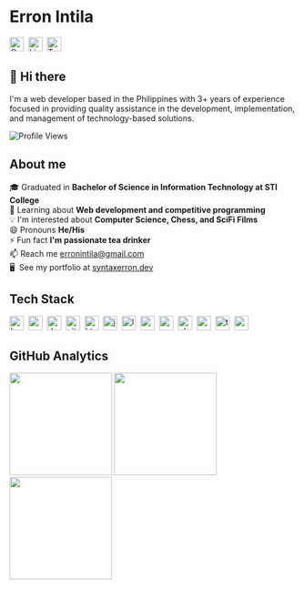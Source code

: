 # Erron Intila
<a href="mailto:erronintila@gmail.com@gmail.com" target="_blank"><img src="https://img.shields.io/badge/Gmail-D14836?style=flat&logo=gmail&logoColor=white" alt="Gmail Badge" height="25"></a>&nbsp;
<a href="https://www.linkedin.com/in/erronintila" target="_blank"><img src="https://img.shields.io/badge/LinkedIn-0077B5?style=flat&logo=linkedin&logoColor=white" alt="LinkedIn Badge" height="25"></a>&nbsp;
<a href="https://twitter.com/syntaxerron_" target="_blank"><img src="https://img.shields.io/badge/Twitter-1DA1F2?style=flat&logo=twitter&logoColor=white" alt="Twitter Badge" height="25"></a>&nbsp;

## 👋 Hi there
I'm a web developer based in the Philippines with 3+ years of experience focused in providing quality assistance in the development, implementation, and management of technology-based solutions.

![Profile Views](https://komarev.com/ghpvc/?username=erronerron&theme=default&color=blue&style=flat&label=Profile+Views)

## About me
🎓&nbsp;Graduated in **Bachelor of Science in Information Technology at STI College**
<br/>🌱&nbsp;Learning about **Web development and competitive programming**
<br/>💡&nbsp;I'm interested about **Computer Science, Chess, and SciFi Films**
<br/>😄&nbsp;Pronouns **He/His**
<br/>⚡&nbsp;Fun fact **I'm passionate tea drinker**
<br/>📫&nbsp;Reach me [erronintila@gmail.com](mailto:erronintila@gmail.com)
<br/>🖥&nbsp; See my portfolio at <a href="www.syntaxerron.dev" target="_blank">syntaxerron.dev</a>

## Tech Stack
<img src="https://img.shields.io/badge/Bootstrap-05122A?style=flat&logo=bootstrap" alt="bootstrap Badge" height="25">&nbsp;
<img src="https://img.shields.io/badge/Css3-05122A?style=flat&logo=css3" alt="css3 Badge" height="25">&nbsp;
<img src="https://img.shields.io/badge/Docker-05122A?style=flat&logo=docker" alt="docker Badge" height="25">&nbsp;
<img src="https://img.shields.io/badge/Git-05122A?style=flat&logo=git" alt="git Badge" height="25">&nbsp;
<img src="https://img.shields.io/badge/Html5-05122A?style=flat&logo=html5" alt="html5 Badge" height="25">&nbsp;
<img src="https://img.shields.io/badge/Javascript-05122A?style=flat&logo=javascript" alt="javascript Badge" height="25">&nbsp;
<img src="https://img.shields.io/badge/Laravel-05122A?style=flat&logo=laravel" alt="laravel Badge" height="25">&nbsp;
<img src="https://img.shields.io/badge/Mysql-05122A?style=flat&logo=mysql" alt="mysql Badge" height="25">&nbsp;
<img src="https://img.shields.io/badge/Nodejs-05122A?style=flat&logo=node.js" alt="nodejs Badge" height="25">&nbsp;
<img src="https://img.shields.io/badge/Php-05122A?style=flat&logo=php" alt="php Badge" height="25">&nbsp;
<img src="https://img.shields.io/badge/React-05122A?style=flat&logo=react" alt="react Badge" height="25">&nbsp;
<img src="https://img.shields.io/badge/Typescript-05122A?style=flat&logo=typescript" alt="typescript Badge" height="25">&nbsp;
<img src="https://img.shields.io/badge/Vuejs-05122A?style=flat&logo=vuedotjs" alt="vuejs Badge" height="25">&nbsp;

## GitHub Analytics
<div>
<img height="180em" src="https://github-readme-stats.vercel.app/api?username=erronerron&theme=default&show_icons=true&count_private=true">
<img height="180em" src="https://github-readme-stats.vercel.app/api/top-langs/?username=erronerron&theme=default&layout=compact&langs_count=5">
<img height="180em" src="https://github-readme-streak-stats.herokuapp.com/?user=erronerron&theme=default">
</div>
